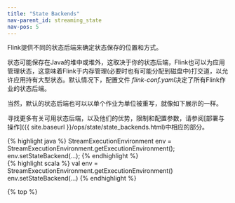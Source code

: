 ```yaml
---
title: "State Backends"
nav-parent_id: streaming_state
nav-pos: 5
---
```

<!--
Licensed to the Apache Software Foundation (ASF) under one
or more contributor license agreements.  See the NOTICE file
distributed with this work for additional information
regarding copyright ownership.  The ASF licenses this file
to you under the Apache License, Version 2.0 (the
"License"); you may not use this file except in compliance
with the License.  You may obtain a copy of the License at

  http://www.apache.org/licenses/LICENSE-2.0

Unless required by applicable law or agreed to in writing,
software distributed under the License is distributed on an
"AS IS" BASIS, WITHOUT WARRANTIES OR CONDITIONS OF ANY
KIND, either express or implied.  See the License for the
specific language governing permissions and limitations
under the License.
-->

Flink提供不同的状态后端来确定状态保存的位置和方式。

状态可能保存在Java的堆中或堆外，这取决于你的状态后端，Flink也可以为应用管理状态，这意味着Flink于内存管理(必要时也有可能分配到磁盘中)打交道，以允许应用持有大型状态。默认情况下，配置文件 *flink-conf.yaml*决定了所有Flink作业的状态后端。

当然，默认的状态后端也可以以单个作业为单位被重写，就像如下展示的一样。

寻找更多有关可用状态后端，以及他们的优势，限制和配置参数，请参阅[部署与操作]({{ site.baseurl }}/ops/state/state_backends.html)中相应的部分。

<div class="codetabs" markdown="1">
<div data-lang="java" markdown="1">
{% highlight java %}
StreamExecutionEnvironment env = StreamExecutionEnvironment.getExecutionEnvironment();
env.setStateBackend(...);
{% endhighlight %}
</div>
<div data-lang="scala" markdown="1">
{% highlight scala %}
val env = StreamExecutionEnvironment.getExecutionEnvironment()
env.setStateBackend(...)
{% endhighlight %}
</div>
</div>

{% top %}
